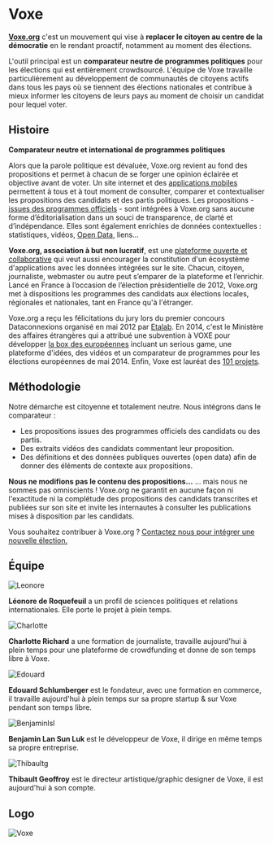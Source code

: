 # Voxe
**[Voxe.org](http://www.voxe.org)** c'est un mouvement qui vise à **replacer le citoyen au centre de la démocratie** en le rendant proactif, notamment au moment des élections.

L'outil principal est un **comparateur neutre de programmes politiques** pour les élections qui est entièrement crowdsourcé. L'équipe de Voxe travaille particulièrement au développement de communautés de citoyens actifs dans tous les pays où se tiennent des élections nationales et contribue à mieux informer les citoyens de leurs pays au moment de choisir un candidat pour lequel voter.

## Histoire 
**Comparateur neutre et international de programmes politiques**

Alors que la parole politique est dévaluée, Voxe.org revient au fond des propositions et permet à chacun de se forger une opinion éclairée et objective avant de voter.
Un site internet et des [applications mobiles](http://voxe.org/apps) permettent à tous et à tout moment de consulter, comparer et contextualiser les propositions des candidats et des partis politiques.
Les propositions - [issues des programmes officiels](http://voxe.org/about/how) - sont intégrées à Voxe.org sans aucune forme d’éditorialisation dans un souci de transparence, de clarté et d’indépendance. Elles sont également enrichies de données contextuelles : statistiques, vidéos, [Open Data](http://fr.wikipedia.org/wiki/Donn%C3%A9es_ouvertes), liens…

**Voxe.org, association à but non lucratif**, est une [plateforme ouverte et collaborative](http://opendata.transilien.com/hack-days/quand-un-projet-citoyen-sinspire-dune-logique-de-plateforme/) qui veut aussi encourager la constitution d'un écosystème d'applications avec les données intégrées sur le site. Chacun, citoyen, journaliste, webmaster ou autre peut s’emparer de la plateforme et l’enrichir.
Lancé en France à l’occasion de l’élection présidentielle de 2012, Voxe.org met à dispositions les programmes des candidats aux élections locales, régionales et nationales, tant en France qu'à l'étranger. 

Voxe.org a reçu les félicitations du jury lors du premier concours Dataconnexions organisé en mai 2012 par [Etalab](http://www.etalab.gouv.fr/). En 2014, c'est le Ministère des affaires étrangères qui a attribué une subvention à VOXE pour développer [la box des européennes](http://www.laboxdeseuropeennes.com/) incluant un serious game, une plateforme d'idées, des vidéos et un comparateur de programmes pour les élections européennes de mai 2014. Enfin, Voxe est lauréat des [101 projets](http://101projets.fr/#projets?projet_id=270).


## Méthodologie

Notre démarche est citoyenne et totalement neutre. Nous intégrons dans le comparateur :
* Les propositions issues des programmes officiels des candidats ou des partis.
* Des extraits vidéos des candidats commentant leur proposition.
* Des définitions et des données publiques ouvertes (open data) afin de donner des éléments de contexte aux propositions.

**Nous ne modifions pas le contenu des propositions…**
… mais nous ne sommes pas omniscients ! Voxe.org ne garantit en aucune façon ni l'exactitude ni la complétude des propositions des candidats transcrites et publiées sur son site et invite les internautes à consulter les publications mises à disposition par les candidats.

Vous souhaitez contribuer à Voxe.org ? [Contactez nous pour intégrer une nouvelle élection.](https://docs.google.com/spreadsheet/viewform?fromEmail=true&formkey=dFRwZWdTMTFZQTc5UHhBeHZKTkwxaFE6MQ)


## Équipe

![Leonore](https://voxe.s3.amazonaws.com/assets/web/about/team/leonorer-ee5295b7b0d8bde02b728347abffff7a.png)

**Léonore de Roquefeuil** a un profil de sciences politiques et relations internationales. Elle porte le projet à plein temps.


![Charlotte](https://voxe.s3.amazonaws.com/assets/web/about/team/charlotter-ee758cce705f79aace70a0dcb9d0bb18.jpg)

**Charlotte Richard** a une formation de journaliste, travaille aujourd'hui à plein temps pour une plateforme de crowdfunding et donne de son temps libre à Voxe.


![Edouard](https://voxe.s3.amazonaws.com/assets/web/about/team/edouards-54c9df9e55721e375d48094e8a4d3c1a.jpg)

**Edouard Schlumberger** est le fondateur, avec une formation en commerce, il travaille aujourd'hui à plein temps sur sa propre startup & sur Voxe pendant son temps libre.


![Benjaminlsl](https://voxe.s3.amazonaws.com/assets/web/about/team/benjaminlsl-3b5900049b252c0a06d3acc14cd7eb58.jpg)

**Benjamin Lan Sun Luk** est le développeur de Voxe, il dirige en même temps sa propre entreprise.


![Thibaultg](https://voxe.s3.amazonaws.com/assets/web/about/team/thibaultg-b9973c8fcd319afba078c1af039dd67f.jpg)

**Thibault Geoffroy** est le directeur artistique/graphic designer de Voxe, il est aujourd'hui à son compte.


## Logo

![Voxe](https://www.data.gouv.fr/s/avatars/d9/fba9b7c803472e96416dd9e9ec12d3.jpg)

